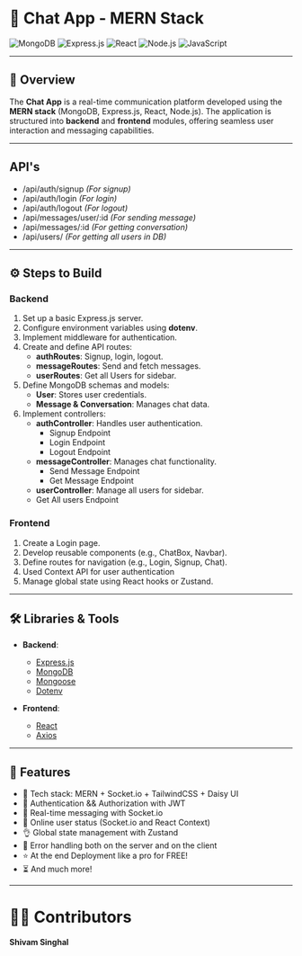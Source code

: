 # 🚀 Chat App - MERN Stack  

![MongoDB](https://img.shields.io/badge/MongoDB-4EA94B?style=for-the-badge&logo=mongodb&logoColor=white)  ![Express.js](https://img.shields.io/badge/Express.js-404D59?style=for-the-badge)  ![React](https://img.shields.io/badge/React-61DAFB?style=for-the-badge&logo=react&logoColor=white)  ![Node.js](https://img.shields.io/badge/Node.js-339933?style=for-the-badge&logo=node.js&logoColor=white)  ![JavaScript](https://img.shields.io/badge/JavaScript-F7DF1E?style=for-the-badge&logo=javascript&logoColor=black)  

---

## 📖 Overview  

The **Chat App** is a real-time communication platform developed using the **MERN stack** (MongoDB, Express.js, React, Node.js). The application is structured into **backend** and **frontend** modules, offering seamless user interaction and messaging capabilities.


---

## API's

  - /api/auth/signup *(For signup)*
  - /api/auth/login *(For login)*
  - /api/auth/logout *(For logout)*
  - /api/messages/user/:id *(For sending message)*
  - /api/messages/:id *(For getting conversation)*
  - /api/users/ *(For getting all users in DB)*


---
## ⚙️ Steps to Build  

### Backend  
1. Set up a basic Express.js server.  
2. Configure environment variables using **dotenv**.  
3. Implement middleware for authentication.  
4. Create and define API routes:  
   - **authRoutes**: Signup, login, logout.  
   - **messageRoutes**: Send and fetch messages. 
   - **userRoutes**: Get all Users for sidebar. 
5. Define MongoDB schemas and models:  
   - **User**: Stores user credentials.  
   - **Message & Conversation**: Manages chat data.  
6. Implement controllers:  
   - **authController**: Handles user authentication.  
     - Signup Endpoint  
     - Login Endpoint  
     - Logout Endpoint  
   - **messageController**: Manages chat functionality.  
     - Send Message Endpoint  
     - Get Message Endpoint  
   - **userController**: Manage all users for sidebar.
    - Get All users Endpoint
  

### Frontend  
1. Create a Login page.  
2. Develop reusable components (e.g., ChatBox, Navbar).  
3. Define routes for navigation (e.g., Login, Signup, Chat). 
4. Used Context API for user authentication  
5. Manage global state using React hooks or Zustand.  

---

## 🛠️ Libraries & Tools  

- **Backend**:  
  - [Express.js](https://expressjs.com/)  
  - [MongoDB](https://www.mongodb.com/)  
  - [Mongoose](https://mongoosejs.com/)  
  - [Dotenv](https://www.npmjs.com/package/dotenv)  

- **Frontend**:  
  - [React](https://reactjs.org/)  
  - [Axios](https://axios-http.com/)  

---

## 🌟 Features  

  - 🌟 Tech stack: MERN + Socket.io + TailwindCSS + Daisy UI
  - 🎃 Authentication && Authorization with JWT
  - 👾 Real-time messaging with Socket.io
  - 🚀 Online user status (Socket.io and React Context)
  - 👌 Global state management with Zustand
  - 🐞 Error handling both on the server and on the client
  - ⭐ At the end Deployment like a pro for FREE!
  - ⏳ And much more!

---

# 👨‍💻 Contributors
**Shivam Singhal**




